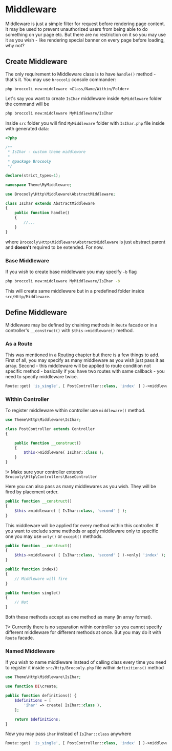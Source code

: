 # Middleware

Middleware is just a simple filter for request before rendering page content. It may be used to prevent unauthorized users from being able to do something on yur page etc. But there are no restriction on it so you may use it as you wish - like rendering special banner on every page before loading, why not?

## Create Middleware

The only requirement to Middleware class is to have `handle()` method - that's it. You may use `broccoli` console commander:

```
php broccoli new:middleware <Class/Name/Within/Folder>
```

Let's say you want to create `IsIhar` middleware inside `MyMiddleware` folder the command will be

```bash
php broccoli new:middleware MyMiddleware/IsIhar
```

Inside `src` folder you will find `MyMiddleware` folder with `IsIhar.php` file inside with generated data:

```php
<?php

/**
 * IsIhar - custom theme middleware
 *
 * @package Brocooly
 */

declare(strict_types=1);

namespace Theme\MyMiddleware;

use Brocooly\Http\Middleware\AbstractMiddleware;

class IsIhar extends AbstractMiddleware
{
	public function handle()
	{
		//...
	}
}
```

where `Brocooly\Http\Middleware\AbstractMiddleware` is just abstract parent and **doesn't** required to be extended. For now.

### Base Middleware

If you wish to create base middleware you may specify `-b` flag

```bash
php broccoli new:middleware MyMiddleware/IsIhar -b
```

This will create same middleware but in a predefined folder inside `src/Http/Middleware`. 

## Define Middleware

Middleware may be defined by chaining methods in `Route` facade or in a controller's `__construct()` with `$this->middleware()` method.

### As a Route

This was mentioned in a [Routing](basics/routing.md?id=middleware) chapter but there is a few things to add. First of all, you may specify as many middleware as you wish just pass it as array. Second - this middleware will be applied to route condition not specific method - basically if you have two routes with same callback - you need to specify middleware twice.

```php
Route::get( 'is_single', [ PostController::class, 'index' ] )->middleware( [ 'middleware1', 'middleware2' ] );
```

### Within Controller

To register middleware within controller use `middleware()` method.

```php
use Theme\Http\Middleware\IsIhar;

class PostController extends Controller
{

	public function __construct()
	{
		$this->middleware( IsIhar::class );
	}
}

```

!> Make sure your controller extends `Brocooly\Http\Controllers\BaseController`

Here you can also pass as many middlewares as you wish. They will be fired by placement order.

```php
public function __construct()
{
    $this->middleware( [ IsIhar::class, 'second' ] );
}
```

This middleware will be applied for every method within this controller. If you want to exclude some methods or apply middleware only to specific one you may use `only()` or `except()` methods. 

```php
public function __construct()
{
    $this->middleware( [ IsIhar::class, 'second' ] )->only( 'index' );
}

public function index()
{
    // Middleware will fire
}

public function single()
{
    // Not
}
```

Both these methods accept as one method as many (in array format).

?> Currently there is no separation within controller so you cannot specify different middleware for different methods at once. But you may do it with `Route` facade.

### Named Middleware

If you wish to name middleware instead of calling class every time you need to register it inside `src/Http/Brocooly.php` file within `definitions()` method

```php
use Theme\Http\Middleware\IsIhar;

use function DI\create;

public function definitions() {
    $definitions = [
        'ihar' => create( IsIhar::class ),
    ];

    return $definitions;
}
```

Now you may pass `ihar` instead of `IsIhar::class` anywhere

```php
Route::get( 'is_single', [ PostController::class, 'index' ] )->middleware( 'ihar' );
```